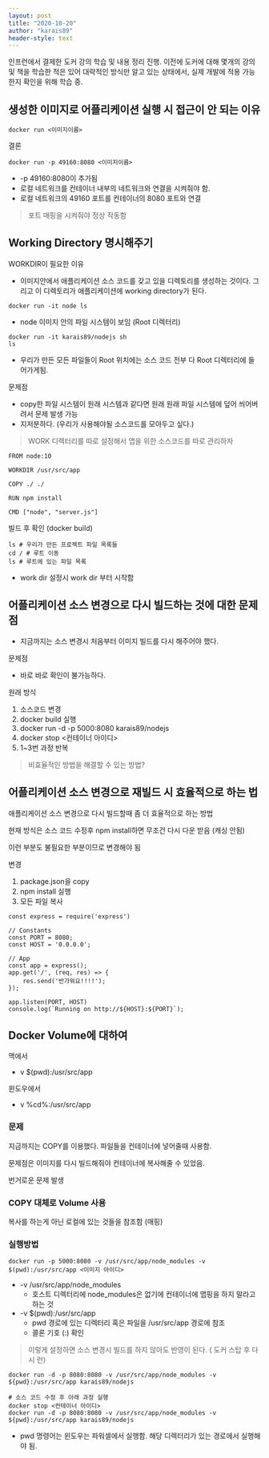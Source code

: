 ```yaml
---
layout: post
title: "2020-10-20"
author: "karais89"
header-style: text
---
```


인프런에서 결제한 도커 강의 학습 및 내용 정리 진행.
이전에 도커에 대해 몇개의 강의 및 책을 학습한 적은 있어 대략적인 방식만 알고 있는 상태에서, 실제 개발에 적용 가능한지 확인을 위해 학습 중.

## 생성한 이미지로 어플리케이션 실행 시 접근이 안 되는 이유

```docker
docker run <이미지이름>
```

결론

```docker
docker run -p 49160:8080 <이미지이름>
```

- -p 49160:8080이 추가됨
- 로컬 네트워크를 컨테이너 내부의 네트워크와 연결을 시켜줘야 함.
- 로컬 네트워크의 49160 포트를 컨테이너의 8080 포트와 연결

> 포트 매핑을 시켜줘야 정상 작동함

## Working Directory 명시해주기

WORKDIR이 필요한 이유

- 이미지안에서 애플리케이션 소스 코드를 갖고 있을 디렉토리를 생성하는 것이다. 그리고 이 디렉토리가 애플리케이션에 working directory가 된다.

```docker
docker run -it node ls
```

- node 이미지 안의 파일 시스템이 보임 (Root 디렉터리)

```docker
docker run -it karais89/nodejs sh
ls
```

- 우리가 만든 모든 파일들이 Root 위치에는 소스 코드 전부 다 Root 디렉터리에 들어가게됨.

문제점

- copy한 파일 시스템이 원래 시스템과 같다면 원래 원래 파일 시스템에 덮어 씌어버려서 문제 발생 가능
- 지저분하다. (우리가 사용해야될 소스코드를 모아두고 싶다.)

> WORK 디렉터리를 따로 설정해서 앱을 위한 소스코드를 따로 관리하자

```docker
FROM node:10

WORKDIR /usr/src/app

COPY ./ ./

RUN npm install

CMD ["node", "server.js"]
```

빌드 후 확인 (docker build)

```docker
ls # 우리가 만든 프로젝트 파일 목록들
cd / # 루트 이동
ls # 루트에 있는 파일 목록
```

- work dir 설정시 work dir 부터 시작함

## 어플리케이션 소스 변경으로 다시 빌드하는 것에 대한 문제점

- 지금까지는 소스 변경시 처음부터 이미지 빌드를 다시 해주어야 했다.

문제점

- 바로 바로 확인이 불가능하다.

원래 방식

1. 소스코드 변경
2. docker build 실행
3. docker run -d -p 5000:8080 karais89/nodejs
4. docker stop <컨테이너 아이디>
5. 1~3번 과정 반복

> 비효율적인 방법을 해결할 수 있는 방법?

## 어플리케이션 소스 변경으로 재빌드 시 효율적으로 하는 법

애플리케이션 소스 변경으로 다시 빌드할때 좀 더 효율적으로 하는 방법

현재 방식은 소스 코드 수정후 npm install하면 무조건 다시 다운 받음 (캐싱 안됨)

이런 부분도 불필요한 부분이므로 변경해야 됨

변경

1. package.json을 copy
2. npm install 실행
3. 모든 파일 복사

```docker
const express = require('express')

// Constants
const PORT = 8080;
const HOST = '0.0.0.0';

// App
const app = express();
app.get('/', (req, res) => {
    res.send('반가워요!!!!');
});

app.listen(PORT, HOST)
console.log(`Running on http://${HOST}:${PORT}`);
```

## Docker Volume에 대하여

맥에서

- v $(pwd):/usr/src/app

윈도우에서

- v %cd%:/usr/src/app

### 문제

지금까지는 COPY를 이용했다. 파일들을 컨테이너에 넣어줄때 사용함.

문제점은 이미지를 다시 빌드해줘야 컨테이너에 복사해줄 수 있었음.

번거로운 문제 발생

### COPY 대체로 Volume 사용

복사를 하는게 아닌 로컬에 있는 것들을 참조함 (매핑)

### 실행방법

```docker
docker run -p 5000:8080 -v /usr/src/app/node_modules -v $(pwd):/usr/src/app <이미지 아이디>
```

- -v /usr/src/app/node_modules
    - 호스트 디렉터리에 node_modules은 없기에 컨테이너에 맵핑을 하지 말라고 하는 것
- -v $(pwd):/usr/src/app
    - pwd 경로에 있는 디렉터리 혹은 파일을 /usr/src/app 경로에 참조
    - 콜론 기호 (:) 확인

> 이렇게 설정하면 소스 변경시 빌드를 하지 않아도 반영이 된다. (
도커 스탑 후 다시 런)

```docker
docker run -d -p 8080:8080 -v /usr/src/app/node_modules -v ${pwd}:/usr/src/app karais89/nodejs

# 소스 코드 수정 후 아래 과정 실행
docker stop <컨테이너 아이디>
docker run -d -p 8080:8080 -v /usr/src/app/node_modules -v ${pwd}:/usr/src/app karais89/nodejs
```
- pwd 명령어는 윈도우는 파워셀에서 실행함. 해당 디렉터리가 있는 경로에서 실행해야 됨.